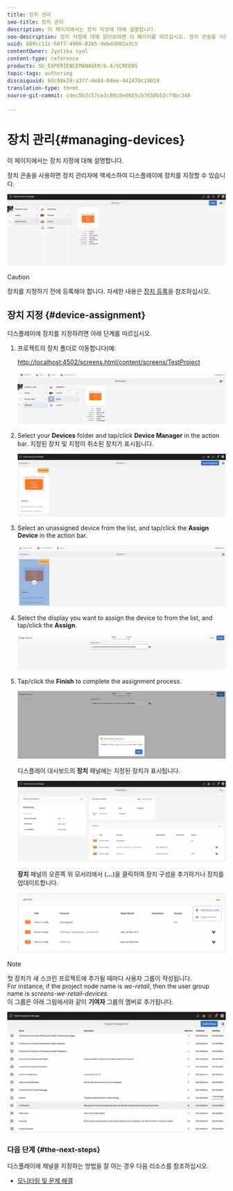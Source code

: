 ```yaml
---
title: 장치 관리
seo-title: 장치 관리
description: 이 페이지에서는 장치 지정에 대해 설명합니다.
seo-description: 장치 지정에 대해 알아보려면 이 페이지를 따르십시오. 장치 콘솔을 사용하면 장치 관리자에 액세스하여 디스플레이에 장치를 지정할 수 있습니다.
uuid: 889cc11c-60f7-4966-82b5-9ebdd082a3c5
contentOwner: Jyotika syal
content-type: reference
products: SG_EXPERIENCEMANAGER/6.4/SCREENS
topic-tags: authoring
discoiquuid: 8dc08e29-a377-4e84-84ee-442470c19019
translation-type: tm+mt
source-git-commit: cdec5b3c57ce1c80c0ed6b5cb7650b52cf9bc340

---
```



# 장치 관리{#managing-devices}

이 페이지에서는 장치 지정에 대해 설명합니다.

장치 콘솔을 사용하면 장치 관리자에 액세스하여 디스플레이에 장치를 지정할 수 있습니다.

![chlimage_1-31](assets/chlimage_1-31.png)

>[!CAUTION]
>
>장치를 지정하기 전에 등록해야 합니다. 자세한 내용은 [장치 등록](managing-devices.md)을 참조하십시오.

## 장치 지정 {#device-assignment}

디스플레이에 장치를 지정하려면 아래 단계를 따르십시오.

1. 프로젝트의 장치 폴더로 이동합니다(예:

   [http://localhost:4502/screens.html/content/screens/TestProject](http://localhost:4502/screens.html/content/screens/TestProject)

   ![chlimage_1-32](assets/chlimage_1-32.png)

1. Select your **Devices** folder and tap/click **Device Manager** in the action bar. 지정된 장치 및 지정이 취소된 장치가 표시됩니다.

   ![chlimage_1-33](assets/chlimage_1-33.png)

1. Select an unassigned device from the list, and tap/click the **Assign Device** in the action bar.

   ![chlimage_1-34](assets/chlimage_1-34.png)

1. Select the display you want to assign the device to from the list, and tap/click the **Assign**.

   ![chlimage_1-35](assets/chlimage_1-35.png)

1. Tap/click the **Finish** to complete the assignment process.

   ![chlimage_1-36](assets/chlimage_1-36.png)

   디스플레이 대시보드의 **장치** 패널에는 지정된 장치가 표시됩니다.

   ![chlimage_1-37](assets/chlimage_1-37.png)

   **장치** 패널의 오른쪽 위 모서리에서 (**...**)을 클릭하여 장치 구성을 추가하거나 장치를 업데이트합니다.

   ![chlimage_1-38](assets/chlimage_1-38.png)

>[!NOTE]
>
>첫 장치가 새 스크린 프로젝트에 추가될 때마다 사용자 그룹이 작성됩니다.\
>For instance, if the project node name is *we-retail*, then the user group name is *screens-we-retail-devices*.\
> 이 그룹은 아래 그림에서와 같이 **기여자** 그룹의 멤버로 추가됩니다.

![chlimage_1-39](assets/chlimage_1-39.png)

### 다음 단계 {#the-next-steps}

디스플레이에 채널을 지정하는 방법을 잘 아는 경우 다음 리소스를 참조하십시오.

* [모니터링 및 문제 해결](monitoring-screens.md)

